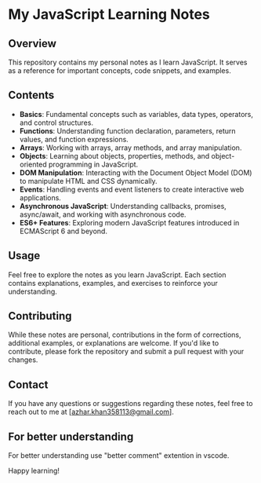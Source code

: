 # My JavaScript Learning Notes

## Overview
This repository contains my personal notes as I learn JavaScript. It serves as a reference for important concepts, code snippets, and examples.

## Contents
- **Basics**: Fundamental concepts such as variables, data types, operators, and control structures.
- **Functions**: Understanding function declaration, parameters, return values, and function expressions.
- **Arrays**: Working with arrays, array methods, and array manipulation.
- **Objects**: Learning about objects, properties, methods, and object-oriented programming in JavaScript.
- **DOM Manipulation**: Interacting with the Document Object Model (DOM) to manipulate HTML and CSS dynamically.
- **Events**: Handling events and event listeners to create interactive web applications.
- **Asynchronous JavaScript**: Understanding callbacks, promises, async/await, and working with asynchronous code.
- **ES6+ Features**: Exploring modern JavaScript features introduced in ECMAScript 6 and beyond.

## Usage
Feel free to explore the notes as you learn JavaScript. Each section contains explanations, examples, and exercises to reinforce your understanding.

## Contributing
While these notes are personal, contributions in the form of corrections, additional examples, or explanations are welcome. If you'd like to contribute, please fork the repository and submit a pull request with your changes.

## Contact
If you have any questions or suggestions regarding these notes, feel free to reach out to me at [azhar.khan358113@gmail.com].

## For better understanding 
For better understanding use "better comment" extention in vscode.

Happy learning!
